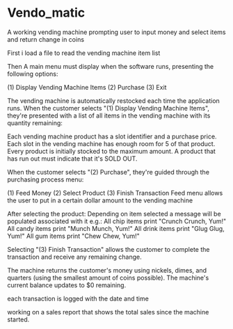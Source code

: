 # Vendo_matic
A working vending machine prompting user to input money and select items and return change in coins

First i load a file to read the vending machine item list

Then A main menu must display when the software runs, presenting the following options:

(1) Display Vending Machine Items
(2) Purchase
(3) Exit

The vending machine is automatically restocked each time the application runs.
When the customer selects "(1) Display Vending Machine Items", they're presented
with a list of all items in the vending machine with its quantity remaining:

Each vending machine product has a slot identifier and a purchase price.
Each slot in the vending machine has enough room for 5 of that product.
Every product is initially stocked to the maximum amount.
A product that has run out must indicate that it's SOLD OUT.

When the customer selects "(2) Purchase", they're guided through the purchasing
process menu:

(1) Feed Money
(2) Select Product
(3) Finish Transaction
Feed menu allows the user to put in a certain dollar amount to the vending machine

After selecting the product:
Depending on item selected a message will be populated associated with it e.g.:
All chip items print "Crunch Crunch, Yum!"
All candy items print "Munch Munch, Yum!"
All drink items print "Glug Glug, Yum!"
All gum items print "Chew Chew, Yum!"

Selecting "(3) Finish Transaction" allows the customer to complete the
transaction and receive any remaining change.

The machine returns the customer's money using nickels, dimes, and quarters
(using the smallest amount of coins possible).
The machine's current balance updates to $0 remaining.

each transaction is logged with the date and time

working on a sales report that shows the total sales since the machine started. 
